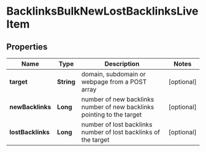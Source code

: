 # BacklinksBulkNewLostBacklinksLiveItem


## Properties

| Name | Type | Description | Notes |
|------------ | ------------- | ------------- | -------------|
**target** | **String** | domain, subdomain or webpage from a POST array |[optional]|
**newBacklinks** | **Long** | number of new backlinks<br>number of new backlinks pointing to the target |[optional]|
**lostBacklinks** | **Long** | number of lost backlinks<br>number of lost backlinks of the target |[optional]|
